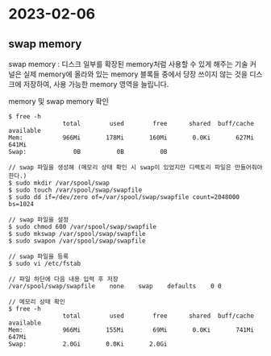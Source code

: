 # 2023-02-06
## swap memory
swap memory : 디스크 일부를 확장된 memory처럼 사용할 수 있게 해주는 기술
커널은 실제 memory에 올라와 있는 memory 블록들 중에서 당장 쓰이지 않는 것을 디스크에 저장하여, 사용 가능한 memory 영역을 늘립니다.

memory 및 swap memory 확인
```
$ free -h
               total        used        free      shared  buff/cache   available
Mem:           966Mi       178Mi       160Mi       0.0Ki       627Mi       641Mi
Swap:             0B          0B          0B
```

```
// swap 파일을 생성해 (메모리 상태 확인 시 swap이 있었지만 디렉토리 파일은 만들어줘야한다.)
$ sudo mkdir /var/spool/swap
$ sudo touch /var/spool/swap/swapfile
$ sudo dd if=/dev/zero of=/var/spool/swap/swapfile count=2048000 bs=1024

// swap 파일을 설정
$ sudo chmod 600 /var/spool/swap/swapfile
$ sudo mkswap /var/spool/swap/swapfile
$ sudo swapon /var/spool/swap/swapfile

// swap 파일을 등록
$ sudo vi /etc/fstab

// 파일 하단에 다음 내용 입력 후 저장
/var/spool/swap/swapfile    none    swap    defaults    0 0

// 메모리 상태 확인
$ free -h
               total        used        free      shared  buff/cache   available
Mem:           966Mi       155Mi        69Mi       0.0Ki       741Mi       647Mi
Swap:          2.0Gi       0.0Ki       2.0Gi
```
